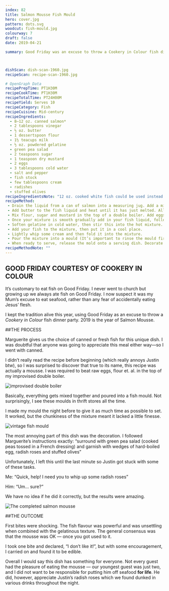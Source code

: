 ```yaml
---
index: 82
title: Salmon Mousse Fish Mould
hero: cover.jpg
pattern: dots.svg
woodcut: fish-mould.jpg
colourway: 7
draft: false
date: 2019-04-21

summary: Good Friday was an excuse to throw a Cookery in Colour fish dinner party. 



dishScan: dish-scan-1960.jpg
recipeScan: recipe-scan-1960.jpg

# OpenGraph Data
recipePrepTime: PT1H30M
recipeCookTime: PT1H30M
recipeTotalTime: PT24H00M
recipeYield: Serves 10
recipeCategory: Fish
recipeCuisine: Mid-century 
recipeIngredients:
  - 8–12 oz. canned salmon*
  - 2 tablespoons vinegar
  - ½ oz. butter
  - 1 dessertspoon flour
  - 1½ teacups milk
  - ½ oz. powdered gelatine
  - green pea salad
  - 2 teaspoons sugar
  - 1 teaspoon dry mustard
  - 2 eggs
  - 3 tablespoons cold water
  - salt and pepper
  - fish stock
  - few tablespoons cream
  - radishes
  - stuffed olives
recipeIngredientsNote: "12 oz. cooked white fish could be used instead."
recipeMethod:
 - Drain the liquid from a can of salmon into a measuring jug. Add a mix of malt vinegar and white wine vinegar to bring the liquid up to one gill (213 ml).
 - Add butter to the fish liquid and heat until it has just melted. Allow this to cool.
 - Mix flour, sugar and mustard in the top of a double boiler. Add eggs one at a time. Beat everything together on the double boiler.
 - Once your mixture is smooth gradually add in your fish liquid, followed by milk. Cook and stir constantly until the mixture is thick, then remove from heat.
 - Soften gelatine in cold water, then stir this into the hot mixture.
 - Add your fish to the mixture, then put it in a cool place.
 - Lightly whip some cream and then fold it into the mixture.
 - Pour the mixture into a mould (It’s important to rinse the mould first in cold water). Set in the refrigerator.
 - When ready to serve, release the mold onto a serving dish. Decorate the fish with a green pea salad, stuffed olives, radish roses and boiled egg wedges.
recipeMethodNote: ""
---
```


## GOOD FRIDAY COURTESY OF COOKERY IN COLOUR

It’s customary to eat fish on Good Friday. I never went to church but growing up we always ate fish on Good Friday. I now suspect it was my Mum’s excuse to eat seafood, rather than any fear of accidentally eating Jesus’ flesh.

I kept the tradition alive this year, using Good Friday as an excuse to throw a *Cookery in Colour* fish dinner party. 2019 is the year of Salmon Mousse.

##THE PROCESS

Marguerite gives us the choice of canned or fresh fish for this unique dish. I was doubtful that anyone was going to appreciate this meal either way—so I went with canned.

I didn’t really read the recipe before beginning (which really annoys Justin btw), so I was surprised to discover that true to its name, this recipe was actually a mousse. I was required to beat raw eggs, flour et. al. in the top of my improvised double boiler.

![improvised double boiler](cookery-in-colour-salmon-mousse-double-boiler.jpg "My improvised double boiler")

Basically, everything gets mixed together and poured into a fish mould. Not surprisingly, I see these moulds in thrift stores all the time.

I made my mould the night before to give it as much time as possible to set. It worked, but the chunkiness of the mixture meant it lacked a little finesse.

![vintage fish mould](fish-mould-final.jpg "My vintage fish mould")

The most annoying part of this dish was the decoration. I followed Marguerite’s instructions exactly: “surround with green pea salad (cooked peas tossed in a French dressing) and garnish with wedges of hard-boiled egg, radish roses and stuffed olives”

Unfortunately, I left this until the last minute so Justin got stuck with some of these tasks.

Me: “Quick, help! I need you to whip up some radish roses”

Him: “Um… sure?”

We have no idea if he did it correctly, but the results were amazing.

![The completed salmon mousse](salmon-mousse-cookery-in-colour-hero-final.jpg "Salmon mousse is served!")

##THE OUTCOME

First bites were shocking. The fish flavour was powerful and was unsettling when combined with the gelatinous texture. The general consensus was that the mousse was OK — once you got used to it.

I took one bite and declared, “I don’t like it!”, but with some encouragement, I carried on and found it to be edible.

Overall I would say this dish has something for everyone. Not every guest had the pleasure of eating the mousse — our youngest guest was just two, and I did not want to be responsible for putting him off seafood **for life**. He did, however, appreciate Justin’s radish roses which we found dunked in various drinks throughout the night.